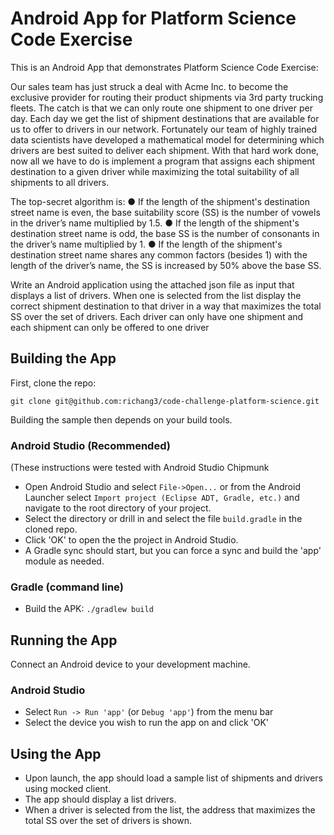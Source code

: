Android App for Platform Science Code Exercise
==============================================

This is an Android App that demonstrates Platform Science Code Exercise:

Our sales team has just struck a deal with Acme Inc. to become the exclusive provider for
routing their product shipments via 3rd party trucking fleets. The catch is that we can only route
one shipment to one driver per day.
Each day we get the list of shipment destinations that are available for us to offer to drivers in
our network. Fortunately our team of highly trained data scientists have developed a
mathematical model for determining which drivers are best suited to deliver each shipment.
With that hard work done, now all we have to do is implement a program that assigns each
shipment destination to a given driver while maximizing the total suitability of all shipments to
all drivers.

The top-secret algorithm is:
● If the length of the shipment's destination street name is even, the base suitability score
(SS) is the number of vowels in the driver’s name multiplied by 1.5.
● If the length of the shipment's destination street name is odd, the base SS is the number
of consonants in the driver’s name multiplied by 1.
● If the length of the shipment's destination street name shares any common factors
(besides 1) with the length of the driver’s name, the SS is increased by 50% above the
base SS.

Write an Android application using the attached json file as input that displays a list of drivers.
When one is selected from the list display the correct shipment destination to that driver in a
way that maximizes the total SS over the set of drivers. Each driver can only have one shipment
and each shipment can only be offered to one driver

## Building the App

First, clone the repo:

`git clone git@github.com:richang3/code-challenge-platform-science.git`

Building the sample then depends on your build tools.

### Android Studio (Recommended)

(These instructions were tested with Android Studio Chipmunk

* Open Android Studio and select `File->Open...` or from the Android Launcher select `Import project (Eclipse ADT, Gradle, etc.)` and navigate to the root directory of your project.
* Select the directory or drill in and select the file `build.gradle` in the cloned repo.
* Click 'OK' to open the the project in Android Studio.
* A Gradle sync should start, but you can force a sync and build the 'app' module as needed.

### Gradle (command line)

* Build the APK: `./gradlew build`

## Running the App

Connect an Android device to your development machine.

### Android Studio

* Select `Run -> Run 'app'` (or `Debug 'app'`) from the menu bar
* Select the device you wish to run the app on and click 'OK'

## Using the App
* Upon launch, the app should load a sample list of shipments and drivers using mocked client.
* The app should display a list drivers.
* When a driver is selected from the list, the address that maximizes the total SS over the set of drivers is shown.

